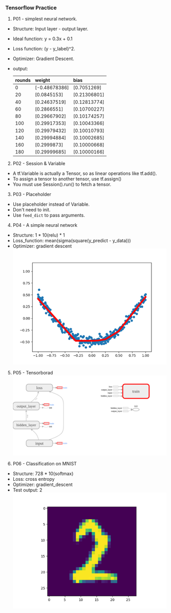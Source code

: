 ### Tensorflow Practice

1. P01 - simplest neural network. 
- Structure: Input layer - output layer.
- Ideal function: y = 0.3x + 0.1 
- Loss function: (y - y_label)^2. 
- Optimizer: Gradient Descent. 
- output:

    |rounds|weight|bias|
    |------|------|----|
    |0| [-0.48678386]| [0.7051269]|
    |20| [0.0845153]| [0.21306801]|
    |40| [0.24637519]| [0.12813774]|
    |60| [0.2866551]| [0.10700227]|
    |80| [0.29667902]| [0.10174257]|
    |100| [0.29917353]| [0.10043366]|
    |120| [0.29979432]| [0.10010793]|
    |140| [0.29994884]| [0.10002685]|
    |160| [0.2999873]| [0.10000668]|
    |180| [0.29999685]| [0.10000166]|
    
2. P02 - Session & Variable
- A tf.Variable is actually a Tensor, so as linear operations like tf.add().
- To assign a tensor to another tensor, use tf.assign()
- You must use Session().run() to fetch a tensor. 

3. P03 - Placeholder
- Use placeholder instead of Variable.
- Don't need to init.
- Use `feed_dict` to pass arguments.

4. P04 - A simple neural network
- Structure: 1 * 10(relu) * 1
- Loss_function: mean(sigma(square(y_predict - y_data)))
- Optimizer: gradient descent
    ![fig_P04](fig/fig_P04.png)
    
5. P05 - Tensorborad
    ![fig_P05](fig/fig_P05.png)
    
6. P06 - Classification on MNIST
- Structure: 728 * 10(softmax)
- Loss: cross entropy
- Optimizer: gradient_descent
- Test output: 2
    ![fig_P06_\[2\]](fig/fig_P06.png) 